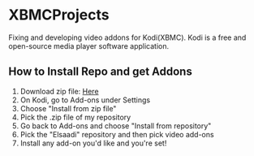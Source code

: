 # XBMCProjects


Fixing and developing video addons for Kodi(XBMC). Kodi is a free and open-source media player software application.


## How to Install Repo and get Addons


1. Download zip file: <a href= "https://github.com/akelsaadi/XBMCProjects/blob/master/MyRepository/repository.Elsaadi/repository.Elsaadi-0.1.0.zip">Here</a>
2. On Kodi, go to Add-ons under Settings
3. Choose "Install from zip file"
4. Pick the .zip file of my repository
5. Go back to Add-ons and choose "Install from repository"
6. Pick the "Elsaadi" repository and then pick video add-ons
7. Install any add-on you'd like and you're set!